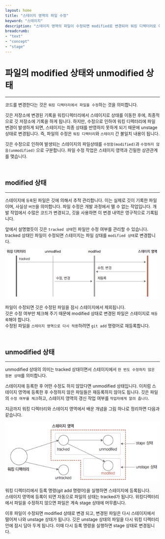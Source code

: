 ```yaml
---
layout: home
title: "스테이지 영역의 파일 수정"
keyword: "스테이지"
description: "스테이지 영역의 파일이 수정되면 modified로 변경되어 워킹 디렉터러로 이동됩니다."
breadcrumb:
- "text"
- "concept"
- "stage"
---
```


# 파일의 modified 상태와 unmodified 상태
---
코드를 변경한다는 것은 `워킹 디렉터리에서 파일을 수정`하는 것을 의미합니다.  

깃은 저장소에 변경된 기록을 워킹디렉터리에서 스테이지로 상태를 이동한 후에, 최종적으로 깃 저장소에 기록을 하게 됩니다. 
하지만, 수정으로 인하여 워킹 디렉터리에 파일 변경이 발생하게 되면, 스테이지는 최종 상태를 반영하지 못하게 되기 때문에 unstage 상태로 변경됩니다. 즉, 파일의 수정은 `워킹 디렉터리`와 `스테이지` 간 불일치 내용이 됩니다.  

깃은 수정으로 인하여 발생되는 스테이지의 파일상태를 `수정함(modified)`과 `수정하지 않음(unmodified)` 으로 구분합니다. 
파일 수정 작업은 스테이지 영역과 긴밀한 상관관계를 맺습니다.  

<br>

## modified 상태  
---
스테이지에 `등록`된 파일은 깃에 의해서 추적 관리합니다. 이는 실제로 깃이 기록한 파일이며, 사실상 `버전`을 의미합니다. 
파일 수정은 개발 과정에서 뗄 수 없는 작업입니다. 개발 작업에서 수많은 코드가 변경되고, 깃을 사용하면 이 변경 내역은 영구적으로 기록됩니다.  

앞에서 설명했듯이 깃은 `tracked 상태`인 파일만 수정 여부를 관리할 수 있습니다. 
tracked 상태인 파일이 수정되면 스테이지는 파일 상태를 `modified 상태`로 변경합니다.  

![파일 수정 여부 확인 ](./img/03-17.jpg) 

파일이 수정되면 깃은 수정된 파일을 잠시 스테이지에서 제외됩니다.  
깃은 수정 여부만 체크해 주기 때문에 modified 상태로 변경된 파일은 스테이지로 `재등록`해야 합니다.  
수정된 파일을 `스테이지 영역으로 다시 적용`하려면 `git add` 명령어로 재등록합니다.  

<br>

## unmodified 상태
---
unmodified 상태의 의미는 tracked 상태이면서 스테이지에서 `한 번도 수정하지 않은 원본 상태`를 의미합니다.  

스테이지에 등록한 후 어떤 수정도 하지 않았다면 unmodified 상태입니다. 이처럼 스테이지 영역에 등록한 후 수정하지 않은 파일들은 재등록하지 않아도 됩니다. 깃은 파일의 `수정 여부를 체크`하고, 스테이지 영역의 갱신 작업 여부를 `작업자에게 알려 줍니다`.  

지금까지 워킹 디렉터리와 스테이지 영역에서 배운 개념을 그림 하나로 정리하면 다음과 같습니다.  

![워킹 디렉터리와 스테이지 상태 구분](./img/03-18.jpg) 

워킹 디렉터리에서 등록 명령(git add 명령어)을 실행하면 스테이지에 등록됩니다.  
스테이지 영역에 등록이 되면 자동으로 파일의 상태는 tracked가 됩니다. 위킹디렉터리에서 파일을 수정하지 않으면 파일은 계속 stage 상태에 머무릅니다.  

이후 파일이 수정되면 modified 상태로 변경 되고, 변경된 파일은 다시 스테이지에서 떨어져 나와 unstage 상태가 됩니다. 깃은 unstage 상태의 파일을 다시 워킹 디렉터리 안에 잠시 담아 두게 됩니다. 이때 다시 등록 명령을 실행하면 stage 상태로 변경됩니다.  
<br><br>